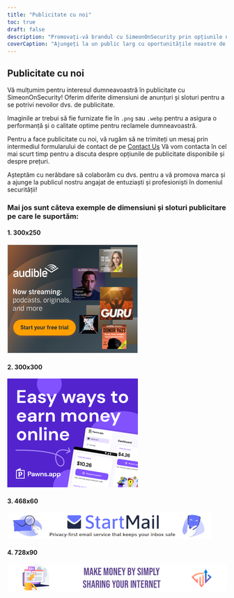 ```yaml
---
title: "Publicitate cu noi"
toc: true
draft: false
description: "Promovați-vă brandul cu SimeonOnSecurity prin opțiunile noastre de publicitate."
coverCaption: "Ajungeți la un public larg cu oportunitățile noastre de publicitate."
---
```


## Publicitate cu noi

Vă mulțumim pentru interesul dumneavoastră în publicitate cu SimeonOnSecurity! Oferim diferite dimensiuni de anunțuri și sloturi pentru a se potrivi nevoilor dvs. de publicitate.

Imaginile ar trebui să fie furnizate fie în `.png` sau `.webp` pentru a asigura o performanță și o calitate optime pentru reclamele dumneavoastră.

Pentru a face publicitate cu noi, vă rugăm să ne trimiteți un mesaj prin intermediul formularului de contact de pe [Contact Us](https://simeononsecurity.com/contactus/) Vă vom contacta în cel mai scurt timp pentru a discuta despre opțiunile de publicitate disponibile și despre prețuri.

Așteptăm cu nerăbdare să colaborăm cu dvs. pentru a vă promova marca și a ajunge la publicul nostru angajat de entuziaști și profesioniști în domeniul securității!

### Mai jos sunt câteva exemple de dimensiuni și sloturi publicitare pe care le suportăm:

#### 1. 300x250
![300x250 Ad](/img/ads/amazon/audible-300x250.png)

#### 2. 300x300
![300x300 Ad](/img/ads/pawnsapp/earn_money_general_300x300.png)

#### 3. 468x60
![468x60 Ad](/img/ads/startmail/startmail_468x60.png)

#### 4. 728x90
![728x90 Ad](/img/ads/traffmonetizer/make_money_by_simply_sharing_your_internet-728x90.png)
